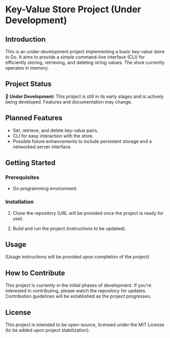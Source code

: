 # Key-Value Store Project (Under Development)

## Introduction
This is an under-development project implementing a basic key-value store in Go. It aims to provide a simple command-line interface (CLI) for efficiently storing, retrieving, and deleting string values. The store currently operates in memory.

## Project Status
🚧 **Under Development:** This project is still in its early stages and is actively being developed. Features and documentation may change.

## Planned Features
- Set, retrieve, and delete key-value pairs.
- CLI for easy interaction with the store.
- Possible future enhancements to include persistent storage and a networked server interface.

## Getting Started
### Prerequisites
- Go programming environment.

### Installation
1. Clone the repository (URL will be provided once the project is ready for use).

2. Build and run the project (instructions to be updated).

## Usage
(Usage instructions will be provided upon completion of the project)

## How to Contribute
This project is currently in the initial phases of development. If you're interested in contributing, please watch the repository for updates. Contribution guidelines will be established as the project progresses.

## License
This project is intended to be open-source, licensed under the MIT License (to be added upon project stabilization).
